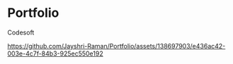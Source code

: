 # Portfolio
Codesoft



https://github.com/Jayshri-Raman/Portfolio/assets/138697903/e436ac42-003e-4c7f-84b3-925ec550e192


